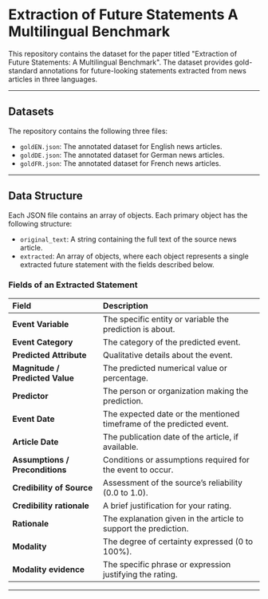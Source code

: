 # Extraction of Future Statements A Multilingual Benchmark


This repository contains the dataset for the paper titled "Extraction of Future Statements: A Multilingual Benchmark". The dataset provides gold-standard annotations for future-looking statements extracted from news articles in three languages.

---

## Datasets

The repository contains the following three files:

* `goldEN.json`: The annotated dataset for English news articles.
* `goldDE.json`: The annotated dataset for German news articles.
* `goldFR.json`: The annotated dataset for French news articles.

---

## Data Structure

Each JSON file contains an array of objects. Each primary object has the following structure:

* `original_text`: A string containing the full text of the source news article.
* `extracted`: An array of objects, where each object represents a single extracted future statement with the fields described below.

### Fields of an Extracted Statement

| Field | Description |
| :--- | :--- |
| **Event Variable** | The specific entity or variable the prediction is about. |
| **Event Category** | The category of the predicted event. |
| **Predicted Attribute** | Qualitative details about the event. |
| **Magnitude / Predicted Value**| The predicted numerical value or percentage. |
| **Predictor** | The person or organization making the prediction. |
| **Event Date** | The expected date or the mentioned timeframe of the predicted event. |
| **Article Date** | The publication date of the article, if available. |
| **Assumptions / Preconditions**| Conditions or assumptions required for the event to occur. |
| **Credibility of Source** | Assessment of the source’s reliability (0.0 to 1.0). |
| **Credibility rationale** | A brief justification for your rating. |
| **Rationale** | The explanation given in the article to support the prediction. |
| **Modality** | The degree of certainty expressed (0 to 100%). |
| **Modality evidence** | The specific phrase or expression justifying the rating. |

---
